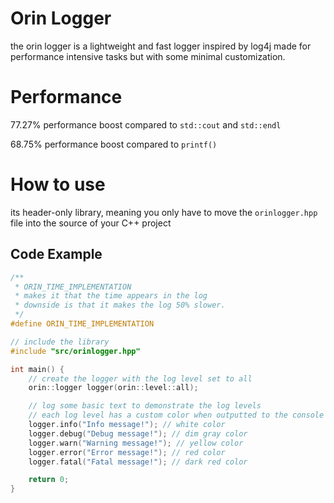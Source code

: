 # Orin Logger
the orin logger is a lightweight and fast logger inspired by log4j made for performance intensive tasks but with some minimal customization.

# Performance
77.27% performance boost compared to `std::cout` and `std::endl`

68.75% performance boost compared to `printf()`

# How to use
its header-only library, meaning you only have to move the `orinlogger.hpp` file into the source of your C++ project

## Code Example
```c++
/**
 * ORIN_TIME_IMPLEMENTATION
 * makes it that the time appears in the log
 * downside is that it makes the log 50% slower.
 */
#define ORIN_TIME_IMPLEMENTATION

// include the library
#include "src/orinlogger.hpp"

int main() {
    // create the logger with the log level set to all
    orin::logger logger(orin::level::all);

    // log some basic text to demonstrate the log levels
    // each log level has a custom color when outputted to the console
    logger.info("Info message!"); // white color
    logger.debug("Debug message!"); // dim gray color
    logger.warn("Warning message!"); // yellow color
    logger.error("Error message!"); // red color
    logger.fatal("Fatal message!"); // dark red color

    return 0;
}
```

